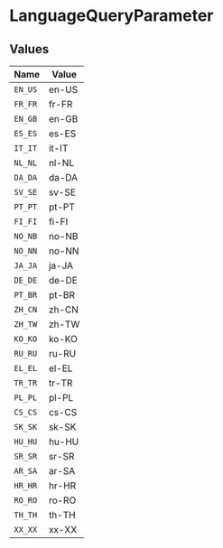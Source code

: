 # LanguageQueryParameter


## Values

| Name    | Value   |
| ------- | ------- |
| `EN_US` | en-US   |
| `FR_FR` | fr-FR   |
| `EN_GB` | en-GB   |
| `ES_ES` | es-ES   |
| `IT_IT` | it-IT   |
| `NL_NL` | nl-NL   |
| `DA_DA` | da-DA   |
| `SV_SE` | sv-SE   |
| `PT_PT` | pt-PT   |
| `FI_FI` | fi-FI   |
| `NO_NB` | no-NB   |
| `NO_NN` | no-NN   |
| `JA_JA` | ja-JA   |
| `DE_DE` | de-DE   |
| `PT_BR` | pt-BR   |
| `ZH_CN` | zh-CN   |
| `ZH_TW` | zh-TW   |
| `KO_KO` | ko-KO   |
| `RU_RU` | ru-RU   |
| `EL_EL` | el-EL   |
| `TR_TR` | tr-TR   |
| `PL_PL` | pl-PL   |
| `CS_CS` | cs-CS   |
| `SK_SK` | sk-SK   |
| `HU_HU` | hu-HU   |
| `SR_SR` | sr-SR   |
| `AR_SA` | ar-SA   |
| `HR_HR` | hr-HR   |
| `RO_RO` | ro-RO   |
| `TH_TH` | th-TH   |
| `XX_XX` | xx-XX   |